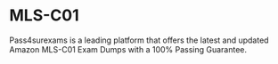 # MLS-C01
Pass4surexams is a leading platform that offers the latest and updated Amazon MLS-C01 Exam Dumps with a 100% Passing Guarantee.
